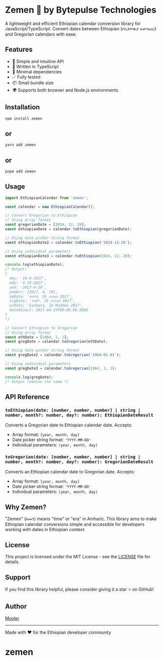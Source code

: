 # Zemen 📅 by Bytepulse Technologies

A lightweight and efficient Ethiopian calendar conversion library for JavaScript/TypeScript. Convert dates between Ethiopian (የኢትዮጵያ አቆጣጠር) and Gregorian calendars with ease.

## Features

- 🚀 Simple and intuitive API
- 💪 Written in TypeScript
- 🎯 Minimal dependencies
- ✅ Fully tested
- 📦 Small bundle size
- 🌍 Supports both browser and Node.js environments

## Installation

```bash
npm install zemen
```

## or

```bash
yarn add zemen
```

## or

```bash
pnpm add zemen
```

## Usage

```typescript
import EthiopianCalendar from 'zemen';

const calendar = new EthiopianCalendar();

// Convert Gregorian to Ethiopian
// Using array format
const gregorianDate = [2024, 12, 28];
const ethiopianDate = calendar.toEthiopian(gregorianDate);

// Using date picker string format
const ethiopianDate2 = calendar.toEthiopian('2024-12-28');

// Using individual parameters
const ethiopianDate3 = calendar.toEthiopian(2024, 12, 28);

console.log(ethiopianDate);
/* Output:
{
  dmy: '19-4-2017',
  mdy: '4-19-2017',
  ymd: '2017-4-19',
  ymdArr: [2017, 4, 19],
  amDate: 'ቅዳሜ, 19 ታህሳስ 2017',
  tigDate: 'ቀዳም, 19 ታሕሳስ 2017',
  orDate: 'Sanbata, 19 Muddee 2017',
  dateObject: 2017-04-19T00:00:00.000Z
}
*/

// Convert Ethiopian to Gregorian
// Using array format
const ethDate = [1964, 1, 1];
const gregDate = calendar.toGregorian(ethDate);

// Using date picker string format
const gregDate2 = calendar.toGregorian('1964-01-01');

// Using individual parameters
const gregDate3 = calendar.toGregorian(1964, 1, 1);

console.log(gregDate);
/* Output remains the same */
```

## API Reference

### `toEthiopian(date: [number, number, number] | string | number, month?: number, day?: number): EthiopianDateResult`
Converts a Gregorian date to Ethiopian calendar date. Accepts:
- Array format: `[year, month, day]`
- Date picker string format: `'YYYY-MM-DD'`
- Individual parameters: `(year, month, day)`

### `toGregorian(date: [number, number, number] | string | number, month?: number, day?: number): GregorianDateResult`
Converts an Ethiopian calendar date to Gregorian date. Accepts:
- Array format: `[year, month, day]`
- Date picker string format: `'YYYY-MM-DD'`
- Individual parameters: `(year, month, day)`

## Why Zemen?

"Zemen" (ዘመን) means "time" or "era" in Amharic. This library aims to make Ethiopian calendar conversions simple and accessible for developers working with dates in Ethiopian context.

## License

This project is licensed under the MIT License - see the [LICENSE](LICENSE) file for details.

## Support

If you find this library helpful, please consider giving it a star ⭐️ on GitHub!

## Author

[Mooler](https://github.com/mooler-z)

---

Made with ❤️ for the Ethiopian developer community
# zemen
